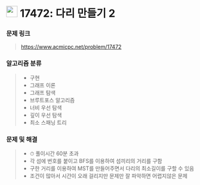 # <img src="https://d2gd6pc034wcta.cloudfront.net/tier/13.svg" width="30">  17472: 다리 만들기 2

### 문제 링크

> https://www.acmicpc.net/problem/17472



### 알고리즘 분류

>- 구현
>- 그래프 이론
>- 그래프 탐색
>- 브루트포스 알고리즘
>- 너비 우선 탐색
>- 깊이 우선 탐색
>- 최소 스패닝 트리



### 문제 및 해결

>- ⏱ 풀이시간 60분 초과
>- 각 섬에 번호를 붙이고 BFS를 이용하여 섬끼리의 거리를 구함
>- 구한 거리를 이용하여 MST를 만들어주면서 다리의 최소길이를 구할 수 있음
>- 조건이 많아서 시간이 오래 걸리지만 문제만 잘 파악하면 어렵지않은 문제

